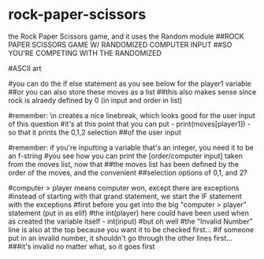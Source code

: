 # rock-paper-scissors
the Rock Paper Scissors game, and it uses the Random module
##ROCK PAPER SCISSORS GAME W/ RANDOMIZED COMPUTER INPUT
##SO YOU'RE COMPETING WITH THE RANDOMIZED



#ASCII art


#you can do the if else statement as you see below for the player1 variable
##or you can also store these moves as a list
    ##this also makes sense since rock is alraedy defined by 0 (in input and order in list)



#remember: \n creates a nice linebreak, which looks good for the user input of this question
#it's at this point that you can put - print(moves[player1]) - so that it prints the 0,1,2 selection
    ##of the user input


#remember: if you're inputting a variable that's an integer, you need it to be an f-string
#you see how you can print the [order/computer input] taken from the moves list, now that
    ##the moves list has been defined by the order of the moves, and the convenient
    ##selection options of 0,1, and 2?



#computer > player means computer won, except there are exceptions
#instead of starting with that grand statement, we start the IF statement with the exceptions
    #first before you get into the big "computer > player" statement (put in as elif)
#the int(player) here could have been used when as created the variable itself - int(input)
    #but oh well
#the "Invalid Number" line is also at the top because you want it to be checked first...
    #if someone put in an invalid number, it shouldn't go through the other lines first...
    ###it's invalid no matter what, so it goes first
